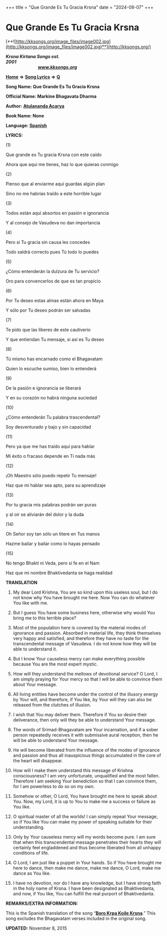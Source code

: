 +++
title = "Que Grande Es Tu Gracia Krsna"
date = "2024-08-07"
+++

# Que Grande Es Tu Gracia Krsna
[**![http://kksongs.org/image_files/image002.jpg](http://kksongs.org/image_files/image002.jpg)**](http://kksongs.org/)

**_Krsna Kirtana Songs est. 2001_**                                                                                                                                                 **_www.kksongs.org_**

**[Home](http://kksongs.org/)** **⇒** **[Song Lyrics](http://kksongs.org/lyrics.html)** **⇒** **[Q](http://kksongs.org/songs/song_q.html)**

**Song Name: Que Grande Es Tu Gracia Krsna**

**Official Name: Markine Bhagavata Dharma**

**Author:** [**Atulananda Acarya**](http://kksongs.org/authors/list/atulananda.html)

**Book Name: None**

**Language: [Spanish](http://kksongs.org/language/list/spanish.html)**



**LYRICS:**

(1)

Que grande es Tu gracia Krsna con este caído

Ahora que aquí me tienes, haz lo que quieras conmigo

(2)

Pienso que al enviarme aquí guardas algún plan

Sino no me habrías traído a este horrible lugar

(3)

Todos están aquí absortos en pasión e ignorancia

Y al consejo de Vasudeva no dan importancia

(4)

Pero si Tu gracia sin causa les concedes

Todo saldrá correcto pues Tú todo lo puedes

(5)

¿Cómo entenderán la dulzura de Tu servicio?

Oro para convencerlos de que es tan propicio

(6)

Por Tu deseo estas almas están ahora en Maya

Y sólo por Tu deseo podrán ser salvadas

(7)

Te pido que las liberes de este cautiverio

Y que entiendan Tu mensaje, si así es Tu deseo

(8)

Tú mismo has encarnado como el Bhagavatam

Quien lo escuche sumiso, bien lo entenderá

(9)

De la pasión e ignorancia se liberará

Y en su corazón no habrá ninguna suciedad

(10)

¿Cómo entenderán Tu palabra trascendental?

Soy desventurado y bajo y sin capacidad

(11)

Pero ya que me has traído aquí para hablar

Mi éxito o fracaso depende en Ti nada más

(12)

¡Oh Maestro sólo puedo repetir Tu mensaje!

Haz que mi hablar sea apto, para su aprendizaje

(13)

Por tu gracia mis palabras podrán ser puras

y al oir se aliviarán del dolor y la duda

(14)

Oh Señor soy tan sólo un titere en Tus manos

Hazme bailar y bailar como lo hayas pensado

(15)

No tengo Bhakti ni Veda, pero sí fe en el Nam

Haz que mi nombre Bhaktivedanta se haga realidad

**TRANSLATION**

1) My dear Lord Krishna, You are so kind upon this useless soul, but I do not know why You have brought me here. Now You can do whatever You like with me.

2) But I guess You have some business here, otherwise why would You bring me to this terrible place?

3) Most of the population here is covered by the material modes of ignorance and passion. Absorbed in material life, they think themselves very happy and satisfied, and therefore they have no taste for the transcendental message of Vasudeva. I do not know how they will be able to understand it.

4) But I know Your causeless mercy can make everything possible because You are the most expert mystic.

  
5) How will they understand the mellows of devotional service? O Lord, I am simply praying for Your mercy so that I will be able to convince them about Your message.

6) All living entities have become under the control of the illusory energy by Your will, and therefore, if You like, by Your will they can also be released from the clutches of illusion.

7) I wish that You may deliver them. Therefore if You so desire their deliverance, then only will they be able to understand Your message.

8) The words of Srimad-Bhagavatam are Your incarnation, and if a sober person repeatedly receives it with submissive aural reception, then he will be able to understand Your message.

9) He will become liberated from the influence of the modes of ignorance and passion and thus all inauspicious things accumulated in the core of the heart will disappear.

10) How will I make them understand this message of Krishna consciousness? I am very unfortunate, unqualified and the most fallen. Therefore I am seeking Your benediction so that I can convince them, for I am powerless to do so on my own.

11) Somehow or other, O Lord, You have brought me here to speak about You. Now, my Lord, it is up to You to make me a success or failure as You like.

12) O spiritual master of all the worlds! I can simply repeat Your message, so if You like You can make my power of speaking suitable for their understanding.

13) Only by Your causeless mercy will my words become pure. I am sure that when this transcendental message penetrates their hearts they will certainly feel engladdened and thus become liberated from all unhappy conditions of life.

14) O Lord, I am just like a puppet in Your hands. So if You have brought me here to dance, then make me dance, make me dance, O Lord, make me dance as You like.

15) I have no devotion, nor do I have any knowledge, but I have strong faith in the holy name of Krsna. I have been designated as Bhaktivedanta, and now, if You like, You can fulfill the real purport of Bhaktivedanta.

**REMARKS/EXTRA INFORMATION:**

This is the Spanish translation of the song “**[Boro Krpa Koile Krsna](http://kksongs.org/songs/b/borokrpakoilekrsna.html)**.” This song excludes the Bhagavatam verses included in the original song.

**UPDATED:** November 8, 2015